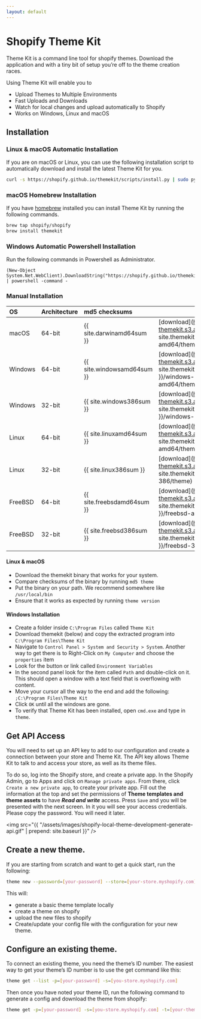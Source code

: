 ```yaml
---
layout: default
---
```

# Shopify Theme Kit

Theme Kit is a command line tool for shopify themes. Download the application
and with a tiny bit of setup you’re off to the theme creation races.

Using Theme Kit will enable you to

* Upload Themes to Multiple Environments
* Fast Uploads and Downloads
* Watch for local changes and upload automatically to Shopify
* Works on Windows, Linux and macOS

## Installation

### Linux & macOS Automatic Installation

If you are on macOS or Linux, you can use the following installation script to automatically
download and install the latest Theme Kit for you.

```bash
curl -s https://shopify.github.io/themekit/scripts/install.py | sudo python
```

### macOS Homebrew Installation

If you have [homebrew](http://brew.sh/) installed you can install Theme Kit by running the following commands.

```bash
brew tap shopify/shopify
brew install themekit
```

### Windows Automatic Powershell Installation
Run the following commands in Powershell as Administrator.
```
(New-Object System.Net.WebClient).DownloadString("https://shopify.github.io/themekit/scripts/install.ps1") | powershell -command -
```

### Manual Installation

| OS     | Architecture | md5 checksums              |          |
| :------| :------------| :------------------------- | :------- |
| macOS  | 64-bit       | {{ site.darwinamd64sum }}  |  [download](https://shopify-themekit.s3.amazonaws.com/{{ site.themekitversion }}/darwin-amd64/theme)
| Windows| 64-bit       | {{ site.windowsamd64sum }} |  [download](https://shopify-themekit.s3.amazonaws.com/{{ site.themekitversion }}/windows-amd64/theme.exe)
| Windows| 32-bit       | {{ site.windows386sum }}   |  [download](https://shopify-themekit.s3.amazonaws.com/{{ site.themekitversion }}/windows-386/theme.exe)
| Linux  | 64-bit       | {{ site.linuxamd64sum }}   |  [download](https://shopify-themekit.s3.amazonaws.com/{{ site.themekitversion }}/linux-amd64/theme)
| Linux  | 32-bit       | {{ site.linux386sum }}     |  [download](https://shopify-themekit.s3.amazonaws.com/{{ site.themekitversion }}/linux-386/theme)
| FreeBSD| 64-bit       | {{ site.freebsdamd64sum }} |  [download](https://shopify-themekit.s3.amazonaws.com/{{ site.themekitversion }}/freebsd-amd64/theme)
| FreeBSD| 32-bit       | {{ site.freebsd386sum }}   |  [download](https://shopify-themekit.s3.amazonaws.com/{{ site.themekitversion }}/freebsd-386/theme)

#### Linux & macOS
- Download the themekit binary that works for your system.
- Compare checksums of the binary by running `md5 theme`
- Put the binary on your path. We recommend somewhere like `/usr/local/bin`
- Ensure that it works as expected by running `theme version`

#### Windows Installation
- Create a folder inside `C:\Program Files` called `Theme Kit`
- Download themekit (below) and copy the extracted program into `C:\Program Files\Theme Kit`
- Navigate to `Control Panel > System and Security > System`. Another way to get there is to Right-Click on `My Computer` and choose the `properties` item
- Look for the button or link called `Environment Variables`
- In the second panel look for the item called `Path` and double-click on it. This should open a window with a text field that is overflowing with content.
- Move your cursor all the way to the end and add the following: `;C:\Program Files\Theme Kit`
- Click `OK` until all the windows are gone.
- To verify that Theme Kit has been installed, open `cmd.exe` and type in `theme`.

## Get API Access

You will need to set up an API key to add to our configuration and create a connection
between your store and Theme Kit. The API key allows Theme Kit to talk to and access
your store, as well as its theme files.

To do so, log into the Shopify store, and create a private app. In the Shopify
Admin, go to Apps and click on `Manage private apps`. From there, click `Create a
new private app`, to create your private app. Fill out the information at the top
and set the permissions of **Theme templates and theme assets** to have ***Read and write***
access. Press `Save` and you will be presented with the next screen. In it you will
see your access credentials. Please copy the password. You will need it later.

<img src="{{ "/assets/images/shopify-local-theme-development-generate-api.gif" | prepend: site.baseurl }}" />

## Create a new theme.

If you are starting from scratch and want to get a quick start, run the following:

```bash
theme new --password=[your-password] --store=[your-store.myshopify.com] --name=[theme name]
```

This will:
- generate a basic theme template locally
- create a theme on shopify
- upload the new files to shopify
- Create/update your config file with the configuration for your new theme.


## Configure an existing theme.

To connect an existing theme, you need the theme’s ID number. The easiest way to
get your theme’s ID number is to use the get command like this:

```bash
theme get --list -p=[your-password] -s=[you-store.myshopify.com]
```

Then once you have noted your theme ID, run the following command to generate a
config and download the theme from shopify:

```bash
theme get -p=[your-password] -s=[you-store.myshopify.com] -t=[your-theme-id]
```
